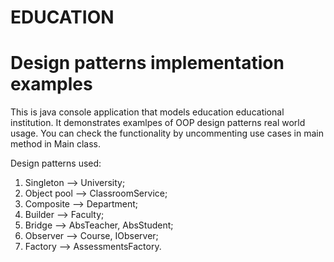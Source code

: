 # EDUCATION
# Design patterns implementation examples 

This is java console application that models education educational institution.
It demonstrates examlpes of OOP design patterns real world usage.
You can check the functionality by uncommenting use cases in main method in Main class.

Design patterns used:
1) Singleton   --> University;
2) Object pool --> ClassroomService;
3) Composite   --> Department;
4) Builder     --> Faculty;
5) Bridge      --> AbsTeacher, AbsStudent;
6) Observer    --> Course, IObserver;
7) Factory     --> AssessmentsFactory.
